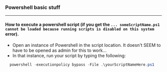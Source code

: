 ### Powershell basic stuff

___

#### How to execute a powershell script (if you get the `... someScriptName.ps1 cannot be loaded because running scripts is disabled on this system` error).
- Open an instance of Powershell in the script location. It doesn't SEEM to have to be opened as admin for this to work...
- In that instance, run your script by typing the following:

``` powershell
  powershell -executionpolicy bypass -File .\yourScriptNameHere.ps1
```
